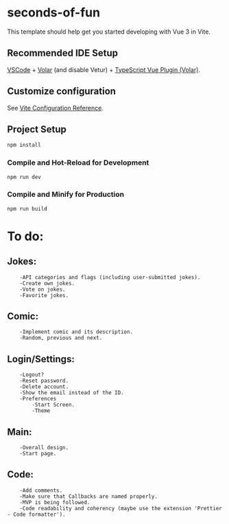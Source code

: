 # seconds-of-fun

This template should help get you started developing with Vue 3 in Vite.

## Recommended IDE Setup

[VSCode](https://code.visualstudio.com/) + [Volar](https://marketplace.visualstudio.com/items?itemName=Vue.volar) (and disable Vetur) + [TypeScript Vue Plugin (Volar)](https://marketplace.visualstudio.com/items?itemName=Vue.vscode-typescript-vue-plugin).

## Customize configuration

See [Vite Configuration Reference](https://vitejs.dev/config/).

## Project Setup

```sh
npm install
```

### Compile and Hot-Reload for Development

```sh
npm run dev
```

### Compile and Minify for Production

```sh
npm run build
```

# To do: 

## Jokes:
        -API categories and flags (including user-submitted jokes).
        -Create own jokes.
        -Vote on jokes.
        -Favorite jokes. 
## Comic:
        -Implement comic and its description.
        -Random, previous and next.
## Login/Settings:
        -Logout?
        -Reset password.
        -Delete account.
        -Show the email instead of the ID.
        -Preferences
            -Start Screen.
            -Theme
## Main:
        -Overall design.
        -Start page.
## Code:
        -Add comments.
        -Make sure that Callbacks are named properly.
        -MVP is being followed.
        -Code readability and coherency (maybe use the extension 'Prettier - Code formatter').